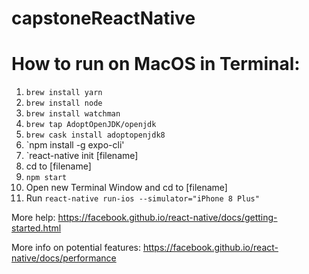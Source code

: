 # capstoneReactNative
 
# How to run on MacOS in Terminal:

  1. `brew install yarn`
  2. `brew install node`
  3. `brew install watchman`
  4. `brew tap AdoptOpenJDK/openjdk`
  5. `brew cask install adoptopenjdk8`
  6. `npm install -g expo-cli'
  7. `react-native init [filename]
  8.  cd to [filename]
  9. `npm start`
  10. Open new Terminal Window and cd to [filename]
  11. Run `react-native run-ios --simulator="iPhone 8 Plus"`
  
  More help: https://facebook.github.io/react-native/docs/getting-started.html
  
  More info on potential features: https://facebook.github.io/react-native/docs/performance
